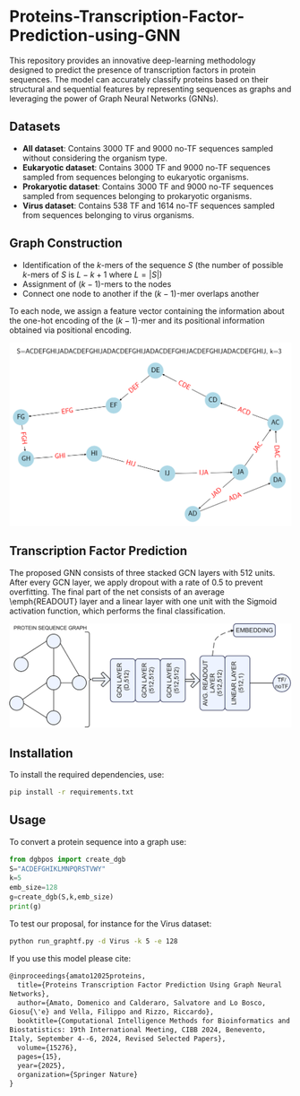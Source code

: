 # Proteins-Transcription-Factor-Prediction-using-GNN
This repository provides an innovative deep-learning methodology designed to predict the presence of transcription factors in protein sequences. The model can accurately classify proteins based on their structural and sequential features by representing sequences as graphs and leveraging the power of Graph Neural Networks (GNNs).

## Datasets

- **All dataset**: Contains 3000 TF and 9000 no-TF sequences sampled without considering the organism type.
- **Eukaryotic dataset**: Contains 3000 TF and 9000 no-TF sequences sampled from sequences belonging to eukaryotic organisms.
- **Prokaryotic dataset**: Contains 3000 TF and 9000 no-TF sequences sampled from sequences belonging to prokaryotic organisms.
- **Virus dataset**: Contains 538 TF and 1614 no-TF sequences sampled from sequences belonging to virus organisms.

## Graph Construction
- Identification of the $k$-mers of the sequence $S$ (the number of possible $k$-mers of $S$ is $L-k+1$ where $L = \lvert S \rvert$)
- Assignment of $(k-1)$-mers to the nodes
- Connect one node to another if the $(k-1)$-mer overlaps another

To each node, we assign a feature vector containing the information about the one-hot encoding of the $(k-1)$-mer and its positional information obtained via positional encoding. 

![GNN Architecture](images/example.png)

## Transcription Factor Prediction
The proposed GNN consists of three stacked GCN layers with 512 units. After every GCN layer, we apply dropout with a rate of 0.5 to prevent overfitting. The final part of the net consists of an average \emph{READOUT} layer and a linear layer with one unit with the Sigmoid activation function, which performs the final classification. 

![GNN Architecture](images/net.jpg)

## Installation

To install the required dependencies, use:

```bash
pip install -r requirements.txt
```
## Usage
To convert a protein sequence into a graph use:
```python
from dgbpos import create_dgb
S="ACDEFGHIKLMNPQRSTVWY"
k=5
emb_size=128
g=create_dgb(S,k,emb_size)
print(g)
```
To test our proposal, for instance for the Virus dataset:
```bash
python run_graphtf.py -d Virus -k 5 -e 128
```

If you use this model please cite:
```
@inproceedings{amato12025proteins,
  title={Proteins Transcription Factor Prediction Using Graph Neural Networks},
  author={Amato, Domenico and Calderaro, Salvatore and Lo Bosco, Giosu{\'e} and Vella, Filippo and Rizzo, Riccardo},
  booktitle={Computational Intelligence Methods for Bioinformatics and Biostatistics: 19th International Meeting, CIBB 2024, Benevento, Italy, September 4--6, 2024, Revised Selected Papers},
  volume={15276},
  pages={15},
  year={2025},
  organization={Springer Nature}
}
```
